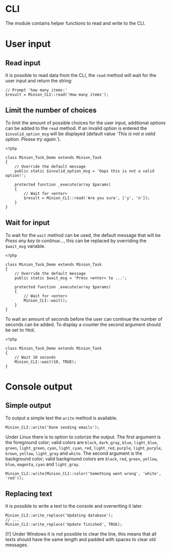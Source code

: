# CLI

The module contains helper functions to read and write to the CLI.

# User input

## Read input

It is possible to read data from the CLI, the `read` method will wait for the user input and return the string:

	// Prompt 'how many items:'
	$result = Minion_CLI::read('How many items');


## Limit the number of choices

To limit the amount of possible choices for the user input, additional options can be added to the `read` method.
If an invalid option is entered the `$invalid_option_msg` will be displayed (default value *'This is not a valid option. Please try again.'*).

	<?php

	class Minion_Task_Demo extends Minion_Task
	{
		// Override the default message
		public static $invalid_option_msg = 'Oops this is not a valid option!';

		protected function _execute(array $params)
		{
			// Wait for <enter>
			$result = Minion_CLI::read('Are you sure', ['y', 'n']);
		}
	}


## Wait for input

To wait for <enter> the `wait` method can be used, the default message that will be *Press any key to continue...*, this can be replaced by overriding the `$wait_msg` variable.

	<?php

	class Minion_Task_Demo extends Minion_Task
	{
		// Override the default message
		public static $wait_msg = 'Press <enter> to ...';

		protected function _execute(array $params)
		{
			// Wait for <enter>
			Minion_CLI::wait();
		}
	}

To wait an amount of seconds before the user can continue the number of seconds can be added. To display a counter the second argument should be set to `TRUE`.

	<?php

	class Minion_Task_Demo extends Minion_Task
	{
		// Wait 10 seconds
		Minion_CLI::wait(10, TRUE);
	}

# Console output

## Simple output

To output a simple text the `write` method is available.

	Minion_CLI::write('Done sending emails');


Under Linux there is to option to colorize the output.
The first argument is the foreground color; valid colors are `black`, `dark_gray`, `blue`, `light_blue`, `green`, `light_green`, `cyan`, `light_cyan`, `red`, `light_red`, `purple`, `light_purple`, `brown`, `yellow`, `light_gray` and `white`.
The second argument is the background color; valid background colors are `black`, `red`, `green`, `yellow`, `blue`, `magenta`, `cyan` and `light_gray`.

	Minion_CLI::write(Minion_CLI::color('Something went wrong', 'white', 'red'));
	

## Replacing text

It is possible to write a text to the console and overwriting it later.

	Minion_CLI::write_replace('Updating database');
	// ... 
	Minion_CLI::write_replace('Update finished', TRUE);

[!!] Under Windows it is not possible to clear the line, this means that all texts should have the same length and padded with spaces to clear old messages.
